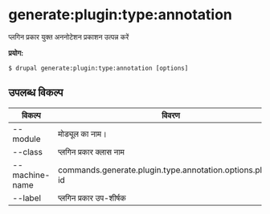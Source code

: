 # generate:plugin:type:annotation
प्लगिन प्रकार युक्त अननोटेशन प्रकाशन उत्पन्न करें

**प्रयोग:**
```
$ drupal generate:plugin:type:annotation [options] 
```

## उपलब्ध विकल्प
विकल्प | विवरण
-------|-------------
--module | मोड्यूल का नाम।
--class | प्लगिन प्रकार क्लास नाम
--machine-name | commands.generate.plugin.type.annotation.options.plugin-id
--label | प्लगिन प्रकार उप-शीर्षक
